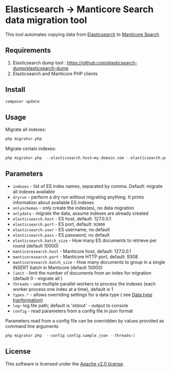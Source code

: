 Elasticsearch -> Manticore Search data migration tool
===========

This tool automates copying data from [Elasticsearch](https://www.elastic.co/elasticsearch/) to [Manticore Search](https://manticoresearch.com/)

Requirements
------------
1. Elasticsearch dump tool : https://github.com/elasticsearch-dump/elasticsearch-dump
2. Elasticsearch and Manticore PHP clients

Install
-------

```bash
composer update
```


Usage
-----

Migrate all indexes:
```php
php migrator.php
```
Migrate certain indexes:
```php
php migrator.php  --elasticsearch.host=my.domain.com --elasticsearch.port=9200 --indexes=index1,index2
```

Parameters
----------
* `indexes` - list of ES index names, separated by comma. Default:  migrate all indexes available
* `dryrun` - perform a dry run without migrating anything. It prints information about available ES indexes
* `onlyschemas` - only create the index(es), no data migration
* `onlydata` - migrate the data, assume indexes are already created
* `elasticsearch.host` - ES host, default: 127.0.0.1
* `elasticsearch.port` - ES port, default: `92000`
* `elasticsearch.user` - ES username, no default 
* `elasticsearch.pass` - ES password, no default
* `elasticsearch.batch_size` - How many ES documents to retrieve per round (default 10000)  
* `manticoresearch.host` - Manticore host, default: 127.0.0.1
* `manticoresearch.port` - Manticore HTTP port, default: 9308
* `manticoresearch.batch_size` - How many documents to group in a single INSERT batch in Manticore (default 10000)
* `limit` - limit the number of documents from an index for migration (default 0 - migrate all )
* `threads` -  use multiple parallel workers to process the indexes (each worker process one index at a time), default is 1
* `types.*` - allows overriding settings for a data type ( see [Data type tranformation](docs/Data_type_transformation.md))
* `log`- log file path; default is 'stdout' - output to console
* `config` - read parameters from a config file in json format

Parameters read from a config file can be overridden by values provided as command line arguments

```php
php migrator.php  --config config.sample.json --threads=2
```

License
-------
This software is licensed under the [Apache v2.0 license](LICENSE).
